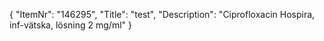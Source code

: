 {
  "ItemNr": "146295",
  "Title": "test",
  "Description": "Ciprofloxacin Hospira, inf-vätska, lösning 2 mg/ml"
}